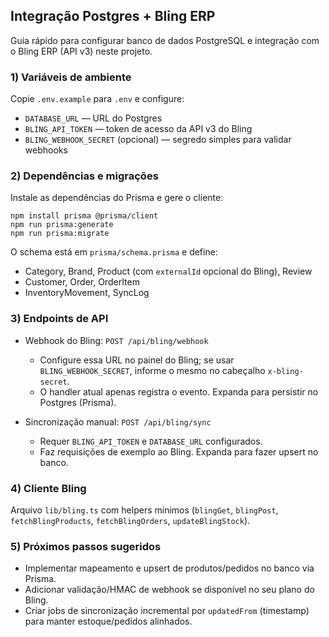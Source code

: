 ## Integração Postgres + Bling ERP

Guia rápido para configurar banco de dados PostgreSQL e integração com o Bling ERP (API v3) neste projeto.

### 1) Variáveis de ambiente

Copie `.env.example` para `.env` e configure:

- `DATABASE_URL` — URL do Postgres
- `BLING_API_TOKEN` — token de acesso da API v3 do Bling
- `BLING_WEBHOOK_SECRET` (opcional) — segredo simples para validar webhooks

### 2) Dependências e migrações

Instale as dependências do Prisma e gere o cliente:

```
npm install prisma @prisma/client
npm run prisma:generate
npm run prisma:migrate
```

O schema está em `prisma/schema.prisma` e define:

- Category, Brand, Product (com `externalId` opcional do Bling), Review
- Customer, Order, OrderItem
- InventoryMovement, SyncLog

### 3) Endpoints de API

- Webhook do Bling: `POST /api/bling/webhook`
  - Configure essa URL no painel do Bling; se usar `BLING_WEBHOOK_SECRET`, informe o mesmo no cabeçalho `x-bling-secret`.
  - O handler atual apenas registra o evento. Expanda para persistir no Postgres (Prisma).

- Sincronização manual: `POST /api/bling/sync`
  - Requer `BLING_API_TOKEN` e `DATABASE_URL` configurados.
  - Faz requisições de exemplo ao Bling. Expanda para fazer upsert no banco.

### 4) Cliente Bling

Arquivo `lib/bling.ts` com helpers mínimos (`blingGet`, `blingPost`, `fetchBlingProducts`, `fetchBlingOrders`, `updateBlingStock`).

### 5) Próximos passos sugeridos

- Implementar mapeamento e upsert de produtos/pedidos no banco via Prisma.
- Adicionar validação/HMAC de webhook se disponível no seu plano do Bling.
- Criar jobs de sincronização incremental por `updatedFrom` (timestamp) para manter estoque/pedidos alinhados.


